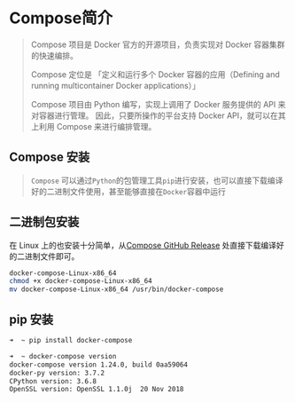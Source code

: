 # Compose简介

> Compose 项目是 Docker 官方的开源项目，负责实现对 Docker 容器集群的快速编排。
>
> Compose 定位是 「定义和运行多个 Docker 容器的应用（Defining and running multicontainer Docker applications）」
>
> Compose 项目由 Python 编写，实现上调用了 Docker 服务提供的 API 来对容器进行管理。
> 因此，只要所操作的平台支持 Docker API，就可以在其上利用 Compose 来进行编排管理。

## Compose 安装

> `Compose` 可以通过`Python`的包管理工具`pip`进行安装，也可以直接下载编译好的二进制文件使用，甚至能够直接在`Docker`容器中运行

## 二进制包安装

在 Linux 上的也安装十分简单，从[Compose GitHub Release](https://github.com/docker/compose) 处直接下载编译好的二进制文件即可。

```bash
docker-compose-Linux-x86_64
chmod +x docker-compose-Linux-x86_64
mv docker-compose-Linux-x86_64 /usr/bin/docker-compose
```

## pip 安装

```bash
➜  ~ pip install docker-compose

➜  ~ docker-compose version
docker-compose version 1.24.0, build 0aa59064
docker-py version: 3.7.2
CPython version: 3.6.8
OpenSSL version: OpenSSL 1.1.0j  20 Nov 2018
```

